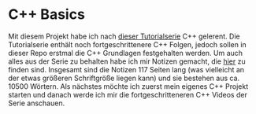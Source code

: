 # C++ Basics

Mit diesem Projekt habe ich nach [dieser Tutorialserie](https://www.youtube.com/watch?v=ETAEYfSeDGc&list=PL58qjcU5nk8tzPn77IDRLpj_kL1IxmT_2&index=2&ab_channel=Brotcrunsher) C++ gelerent. Die Tutorialserie enthält noch fortgeschrittenere C++ Folgen, jedoch sollen in dieser Repo erstmal die C++ Grundlagen festgehalten werden. Um auch alles aus der Serie zu behalten habe ich mir Notizen gemacht, die [hier](https://github.com/github-gabriel/cpp-hello-world/blob/main/C%2B%2B.docx) zu finden sind. Insgesamt sind die Notizen 117 Seiten lang (was vielleicht an der etwas größeren Schriftgröße liegen kann) und sie bestehen aus ca. 10500 Wörtern. Als nächstes möchte ich zuerst mein eigenes C++ Projekt starten und danach werde ich mir die fortgeschritteneren C++ Videos der Serie anschauen. 
